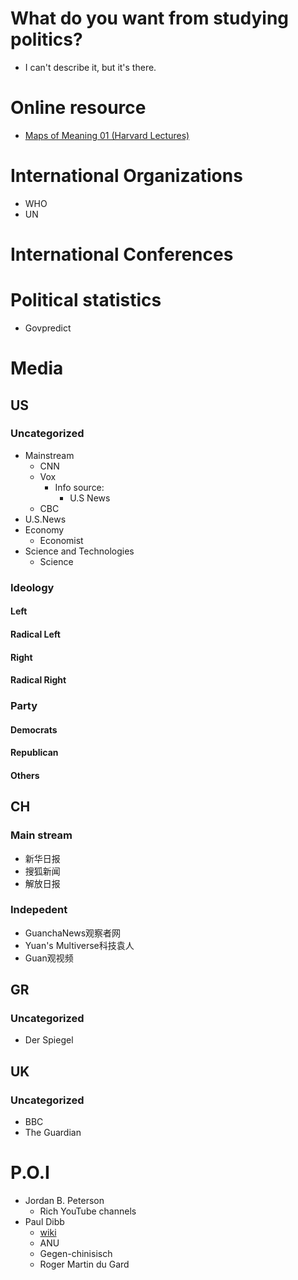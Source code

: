 # What do you want from studying politics?
- I can't describe it, but it's there.

# Online resource
- [Maps of Meaning 01 (Harvard Lectures)](https://www.youtube.com/watch?v=v3Bu7oCB8_k)


# International Organizations
- WHO
- UN
# International Conferences

# Political statistics
- Govpredict


# Media
## US
### Uncategorized
- Mainstream
  - CNN
  - Vox
    - Info source:
      - U.S News
  - CBC
- U.S.News
- Economy
  - Economist
- Science and Technologies
  - Science   

### Ideology
#### Left
#### Radical Left
#### Right
#### Radical Right
### Party
#### Democrats
#### Republican
#### Others

## CH
### Main stream
- 新华日报
- 搜狐新闻
- 解放日报

### Indepedent
- GuanchaNews观察者网
- Yuan's Multiverse科技袁人
- Guan观视频
## GR
### Uncategorized
- Der Spiegel

## UK
### Uncategorized
- BBC
- The Guardian



# P.O.I
- Jordan B. Peterson
  - Rich YouTube channels
- Paul Dibb
  - [wiki](https://en.wikipedia.org/wiki/Paul_Dibb)
  - ANU
  - Gegen-chinisisch
  - Roger Martin du Gard
